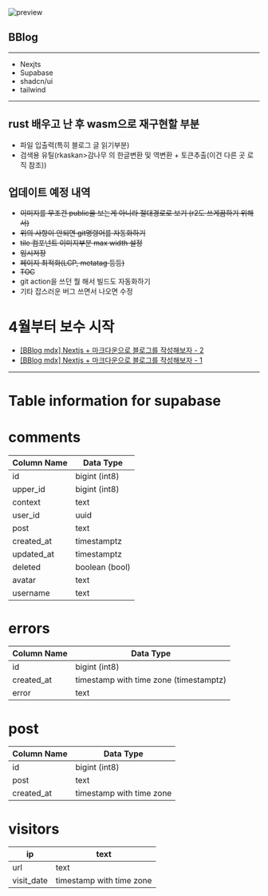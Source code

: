 ![preview](https://github.com/B-HS/BBlog/assets/49316060/ddee7e0a-5291-42b2-9955-107ea67fc60e)


## BBlog
---
- Nexjts
- Supabase
- shadcn/ui
- tailwind
---

## rust 배우고 난 후 wasm으로 재구현할 부분
- 파일 입출력(특히 블로그 글 읽기부분)
- 검색용 유틸(rkaskan>감나무 의 한글변환 및 역변환 + 토큰추출(이건 다른 곳 로직 참조))

## 업데이트 예정 내역
- ~~이미지를 무조건 public을 보는게 아니라 절대경로로 보기 (r2도 쓰게끔하기 위해서)~~
- ~~위의 사항이 안되면 git명령어를 자동화하기~~
- ~~tile 컴포넌트 이미지부분 max width 설정~~
- ~~임시저장~~
- ~~페이지 최적화(LCP, metatag 등등)~~
- ~~TOC~~
- git action을 쓰던 뭘 해서 빌드도 자동화하기
- 기타 잡스러운 버그 쓰면서 나오면 수정

# 4월부터 보수 시작

- [[BBlog mdx] Nextjs + 마크다운으로 블로그를 작성해보자 - 2](https://hbyun.tistory.com/268)
- [[BBlog mdx] Nextjs + 마크다운으로 블로그를 작성해보자 - 1](https://hbyun.tistory.com/267)


---


# Table information for supabase


# comments

Column Name | Data Type
-- | --
id | bigint (int8)
upper_id | bigint (int8)
context | text
user_id | uuid
post | text
created_at | timestamptz
updated_at | timestamptz
deleted | boolean (bool)
avatar | text
username | text

# errors

Column Name | Data Type
-- | --
id | bigint (int8)
created_at | timestamp with time zone (timestamptz)
error | text


# post

Column Name | Data Type
-- | --
id | bigint (int8)
post | text
created_at | timestamp with time zone

# visitors

ip | text
-- | --
url | text
visit_date | timestamp with time zone



